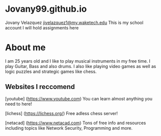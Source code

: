 # Jovany99.github.io
 Jovany Velazquez 
jivelazquez1@my.waketech.edu
This is my school account 
I will hold assignments here

# About me
I am 25 years old and I like to play musical instruments in my free time. I play Guitar, Bass and also drums. 
I also like playing video games as well as logic puzzles and strategic games like chess.

## Websites I reccomend
[youtube] (https://www.youtube.com) You can learn almost anything you need to here!

[lichess] (https://lichess.org/) Free adless chess server!

[netacad] (https://www.netacad.com) Tons of free info and resources including topics like Network Security, Programming and more. 
